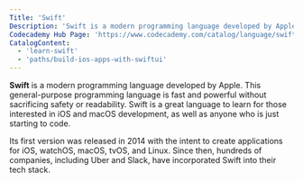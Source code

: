 ```yaml
---
Title: 'Swift'
Description: 'Swift is a modern programming language developed by Apple.'
Codecademy Hub Page: 'https://www.codecademy.com/catalog/language/swift'
CatalogContent:
  - 'learn-swift'
  - 'paths/build-ios-apps-with-swiftui'
---
```


**Swift** is a modern programming language developed by Apple. This general-purpose programming language is fast and powerful without sacrificing safety or readability. Swift is a great language to learn for those interested in iOS and macOS development, as well as anyone who is just starting to code.

Its first version was released in 2014 with the intent to create applications for iOS, watchOS, macOS, tvOS, and Linux. Since then, hundreds of companies, including Uber and Slack, have incorporated Swift into their tech stack.
